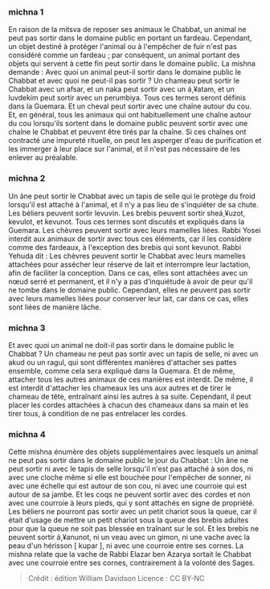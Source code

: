 
### michna 1
En raison de la mitsva de reposer ses animaux le Chabbat, un animal ne peut pas sortir dans le domaine public en portant un fardeau. Cependant, un objet destiné à protéger l'animal ou à l'empêcher de fuir n'est pas considéré comme un fardeau ; par conséquent, un animal portant des objets qui servent à cette fin peut sortir dans le domaine public. La mishna demande : Avec quoi un animal peut-il sortir dans le domaine public le Chabbat et avec quoi ne peut-il pas sortir ? Un chameau peut sortir le Chabbat avec un afsar, et un naka peut sortir avec un á¸¥atam, et un luvdekim peut sortir avec un perumbiya. Tous ces termes seront définis dans la Guemara. Et un cheval peut sortir avec une chaîne autour du cou. Et, en général, tous les animaux qui ont habituellement une chaîne autour du cou lorsqu'ils sortent dans le domaine public peuvent sortir avec une chaîne le Chabbat et peuvent être tirés par la chaîne. Si ces chaînes ont contracté une impureté rituelle, on peut les asperger d'eau de purification et les immerger à leur place sur l'animal, et il n'est pas nécessaire de les enlever au préalable.

### michna 2
Un âne peut sortir le Chabbat avec un tapis de selle qui le protège du froid lorsqu'il est attaché à l'animal, et il n'y a pas lieu de s'inquiéter de sa chute. Les béliers peuvent sortir levuvin. Les brebis peuvent sortir sheá¸¥uzot, kevulot, et kevunot. Tous ces termes sont discutés et expliqués dans la Guemara. Les chèvres peuvent sortir avec leurs mamelles liées. Rabbi Yosei interdit aux animaux de sortir avec tous ces éléments, car il les considère comme des fardeaux, à l'exception des brebis qui sont kevunot. Rabbi Yehuda dit : Les chèvres peuvent sortir le Chabbat avec leurs mamelles attachées pour assécher leur réserve de lait et interrompre leur lactation, afin de faciliter la conception. Dans ce cas, elles sont attachées avec un nœud serré et permanent, et il n'y a pas d'inquiétude à avoir de peur qu'il ne tombe dans le domaine public. Cependant, elles ne peuvent pas sortir avec leurs mamelles liées pour conserver leur lait, car dans ce cas, elles sont liées de manière lâche.

### michna 3
Et avec quoi un animal ne doit-il pas sortir dans le domaine public le Chabbat ? Un chameau ne peut pas sortir avec un tapis de selle, ni avec un akud ou un ragul, qui sont différentes manières d'attacher ses pattes ensemble, comme cela sera expliqué dans la Guemara. Et de même, attacher tous les autres animaux de ces manières est interdit. De même, il est interdit d'attacher les chameaux les uns aux autres et de tirer le chameau de tête, entraînant ainsi les autres à sa suite. Cependant, il peut placer les cordes attachées à chacun des chameaux dans sa main et les tirer tous, à condition de ne pas entrelacer les cordes.

### michna 4
Cette mishna énumère des objets supplémentaires avec lesquels un animal ne peut pas sortir dans le domaine public le jour du Chabbat : Un âne ne peut sortir ni avec le tapis de selle lorsqu'il n'est pas attaché à son dos, ni avec une cloche même si elle est bouchée pour l'empêcher de sonner, ni avec une échelle qui est autour de son cou, ni avec une courroie qui est autour de sa jambe. Et les coqs ne peuvent sortir avec des cordes et non avec une courroie à leurs pieds, qui y sont attachés en signe de propriété. Les béliers ne pourront pas sortir avec un petit chariot sous la queue, car il était d'usage de mettre un petit chariot sous la queue des brebis adultes pour que la queue ne soit pas blessée en traînant sur le sol. Et les brebis ne peuvent sortir á¸¥anunot, ni un veau avec un gimon, ni une vache avec la peau d'un hérisson [ kupar ], ni avec une courroie entre ses cornes. La mishna relate que la vache de Rabbi Elazar ben Azarya sortait le Chabbat avec une courroie entre ses cornes, contrairement à la volonté des Sages.

>Crédit : édition William Davidson
>Licence : CC BY-NC